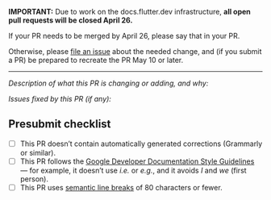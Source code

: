 **IMPORTANT:** Due to work on the docs.flutter.dev infrastructure, **all open pull requests will be closed April 26.**

If your PR needs to be merged by April 26, please say that in your PR. 

Otherwise, please [file an issue](https://github.com/flutter/website/issues/new/choose) about the needed change, and (if you submit a PR) be prepared to recreate the PR May 10 or later.

---

_Description of what this PR is changing or adding, and why:_

_Issues fixed by this PR (if any):_

## Presubmit checklist
- [ ] This PR doesn’t contain automatically generated corrections (Grammarly or similar).
- [ ] This PR follows the [Google Developer Documentation Style Guidelines](https://developers.google.com/style) — for example, it doesn’t use _i.e._ or _e.g._, and it avoids _I_ and _we_ (first person).
- [ ] This PR uses [semantic line breaks](https://github.com/dart-lang/site-shared/blob/main/doc/writing-for-dart-and-flutter-websites.md#semantic-line-breaks) of 80 characters or fewer.
